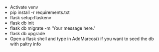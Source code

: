 - Activate venv
- pip install -r requirements.txt
- flask setup:flaskenv
- flask db init
- flask db migrate -m 'Your message here.'
- flask db upgrade
- Open a flask shell and type in AddMarcos() if you want to seed the db with paltry info